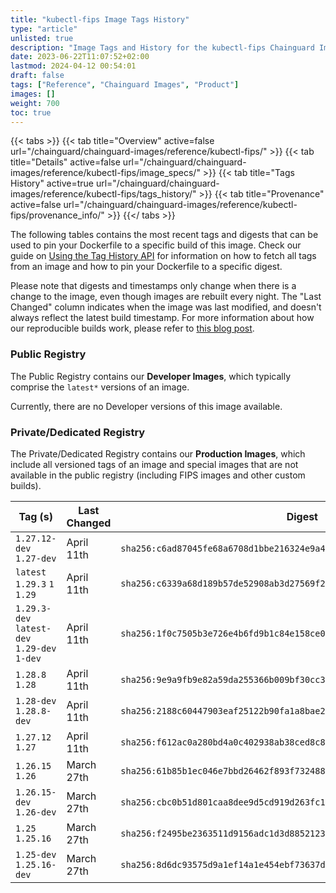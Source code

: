```yaml
---
title: "kubectl-fips Image Tags History"
type: "article"
unlisted: true
description: "Image Tags and History for the kubectl-fips Chainguard Image"
date: 2023-06-22T11:07:52+02:00
lastmod: 2024-04-12 00:54:01
draft: false
tags: ["Reference", "Chainguard Images", "Product"]
images: []
weight: 700
toc: true
---
```


{{< tabs >}}
{{< tab title="Overview" active=false url="/chainguard/chainguard-images/reference/kubectl-fips/" >}}
{{< tab title="Details" active=false url="/chainguard/chainguard-images/reference/kubectl-fips/image_specs/" >}}
{{< tab title="Tags History" active=true url="/chainguard/chainguard-images/reference/kubectl-fips/tags_history/" >}}
{{< tab title="Provenance" active=false url="/chainguard/chainguard-images/reference/kubectl-fips/provenance_info/" >}}
{{</ tabs >}}

The following tables contains the most recent tags and digests that can be used to pin your Dockerfile to a specific build of this image. Check our guide on [Using the Tag History API](/chainguard/chainguard-images/using-the-tag-history-api/) for information on how to fetch all tags from an image and how to pin your Dockerfile to a specific digest.

Please note that digests and timestamps only change when there is a change to the image, even though images are rebuilt every night. The "Last Changed" column indicates when the image was last modified, and doesn't always reflect the latest build timestamp. For more information about how our reproducible builds work, please refer to [this blog post](https://www.chainguard.dev/unchained/reproducing-chainguards-reproducible-image-builds).

### Public Registry
The Public Registry contains our **Developer Images**, which typically comprise the `latest*` versions of an image.

Currently, there are no Developer versions of this image available.

### Private/Dedicated Registry
The Private/Dedicated Registry contains our **Production Images**, which include all versioned tags of an image and special images that are not available in the public registry (including FIPS images and other custom builds).

| Tag (s)                                       | Last Changed | Digest                                                                    |
|-----------------------------------------------|--------------|---------------------------------------------------------------------------|
|  `1.27.12-dev` `1.27-dev`                     | April 11th   | `sha256:c6ad87045fe68a6708d1bbe216324e9a42ecc0ecbb0d3f6339238126cda77d6b` |
|  `latest` `1.29.3` `1` `1.29`                 | April 11th   | `sha256:c6339a68d189b57de52908ab3d27569f26191ac442026f6e529210908edbf692` |
|  `1.29.3-dev` `latest-dev` `1.29-dev` `1-dev` | April 11th   | `sha256:1f0c7505b3e726e4b6fd9b1c84e158ce0383bb646369e4f85c68f93455522676` |
|  `1.28.8` `1.28`                              | April 11th   | `sha256:9e9a9fb9e82a59da255366b009bf30cc31fbef12ffa745870fe86990edf05826` |
|  `1.28-dev` `1.28.8-dev`                      | April 11th   | `sha256:2188c60447903eaf25122b90fa1a8bae21ba8c19cb9cd7ee09b44b6898641304` |
|  `1.27.12` `1.27`                             | April 11th   | `sha256:f612ac0a280bd4a0c402938ab38ced8c8e08431b42a44b5f78f8fdd0f908edd3` |
|  `1.26.15` `1.26`                             | March 27th   | `sha256:61b85b1ec046e7bbd26462f893f732488ae27d71b0778ba7cfa6dcbf231f0bcf` |
|  `1.26.15-dev` `1.26-dev`                     | March 27th   | `sha256:cbc0b51d801caa8dee9d5cd919d263fc1ba7d290e627dd524d532977b379ab61` |
|  `1.25` `1.25.16`                             | March 27th   | `sha256:f2495be2363511d9156adc1d3d8852123157fc2ebe640d8dd46ea824643044ff` |
|  `1.25-dev` `1.25.16-dev`                     | March 27th   | `sha256:8d6dc93575d9a1ef14a1e454ebf73637d2a5ad52c85d0ec5528b2c05b400b371` |

